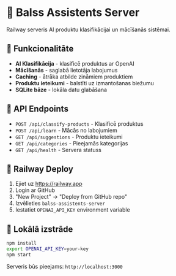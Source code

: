 # 🚀 Balss Assistents Server

Railway serveris AI produktu klasifikācijai un mācīšanās sistēmai.

## 🎯 Funkcionalitāte

- **AI Klasifikācija** - klasificē produktus ar OpenAI
- **Mācīšanās** - saglabā lietotāja labojumus
- **Caching** - ātrāka atbilde zināmiem produktiem
- **Produktu ieteikumi** - balstīti uz izmantošanas biežumu
- **SQLite bāze** - lokāla datu glabāšana

## 📡 API Endpoints

- `POST /api/classify-products` - Klasificē produktus
- `POST /api/learn` - Mācās no labojumiem  
- `GET /api/suggestions` - Produktu ieteikumi
- `GET /api/categories` - Pieejamās kategorijas
- `GET /api/health` - Servera statuss

## 🚀 Railway Deploy

1. Ejiet uz https://railway.app
2. Login ar GitHub
3. "New Project" → "Deploy from GitHub repo"
4. Izvēlieties `balss-assistents-server`
5. Iestatiet `OPENAI_API_KEY` environment variable

## 🔧 Lokālā izstrāde

```bash
npm install
export OPENAI_API_KEY=your-key
npm start
```

Serveris būs pieejams: `http://localhost:3000`
